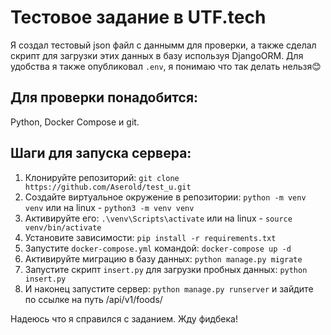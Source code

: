 # Тестовое задание в UТF.tесh
Я создал тестовый json файл с даннымм для проверки, а также сделал скрипт для загрузки этих данных в базу используя DjangoORM.
Для удобства я также опубликовал ```.env```, я понимаю что так делать нельзя😊
## Для проверки понадобится:
Python, Docker Compose и git.
## Шаги для запуска сервера:
1. Клонируйте репозиторий: ```git clone https://github.com/Aserold/test_u.git```
2. Создайте виртуальное окружение в репозитории: ```python -m venv venv``` или на linux - ```python3 -m venv venv```
3. Активируйте его: ```.\venv\Scripts\activate``` или на linux - ```source venv/bin/activate```
4. Установите зависимости: ```pip install -r requirements.txt```
5. Запустите ```docker-compose.yml``` командой: ```docker-compose up -d```
6. Активируйте миграцию в базу данных: ```python manage.py migrate```
7. Запустите скрипт ```insert.py``` для загрузки пробных данных: ```python insert.py```
8. И наконец запустите сервер: ```python manage.py runserver``` и зайдите по ссылке на путь /api/v1/foods/

Надеюсь что я справился с заданием. Жду фидбека!
